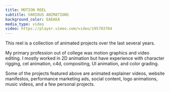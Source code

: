 ```yaml
---
title: MOTION REEL
subtitle: VARIOUS ANIMATIONS
background_color: EAEAEA
media_type: video
video: https://player.vimeo.com/video/195703764
---
```


<p>
This reel is a collection of animated projects over the last several years. 
</p>

<p>
My primary profession out of college was motion graphics and video editing. I mostly worked in 2D animation but have experience with character rigging, cel animation, c4d, compositing, UI animation, and color grading.
</p>

<p>
Some of the projects featured above are animated explainer videos, website manifestos, performance marketing ads, social content, logo animations, music videos, and a few personal projects.
</p>
